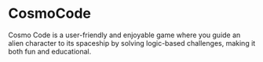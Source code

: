 # CosmoCode
Cosmo Code is a user-friendly and enjoyable game where you guide an alien character to its spaceship by solving logic-based challenges, making it both fun and educational.
